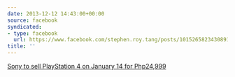 ```yaml
---
date: 2013-12-12 14:43:00+00:00
source: facebook
syndicated:
- type: facebook
  url: https://www.facebook.com/stephen.roy.tang/posts/10152658234308912
title: ''
---
```


[Sony to sell PlayStation 4 on January 14 for Php24,999](http://www.yugatech.com/news/sony-to-sell-playstation-4-on-january-14-for-php24999/)